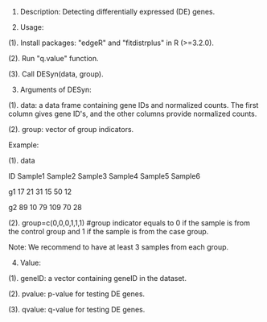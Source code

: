 1. Description: 
   Detecting differentially expressed (DE) genes.


2. Usage:

(1). Install packages: "edgeR" and "fitdistrplus" in R (>=3.2.0).

(2). Run "q.value" function.

(3). Call DESyn(data, group).


3. Arguments of DESyn:

(1). data: a data frame containing gene IDs and normalized counts. The first column gives gene ID's, and the other columns provide normalized counts.

(2). group: vector of group indicators.
   
Example:

(1). data  

   ID     Sample1     Sample2     Sample3     Sample4     Sample5     Sample6
   
   g1     17          21          31          15          50          12
   
   g2     89          10          79          109         70          28
   
(2). group=c(0,0,0,1,1,1) #group indicator equals to 0 if the sample is from the control group and 1 if the sample is from the case group.

Note: We recommend to have at least 3 samples from each group.


4. Value: 

(1). geneID: a vector containing geneID in the dataset.

(2). pvalue: p-value for testing DE genes.

(3). qvalue: q-value for testing DE genes.

